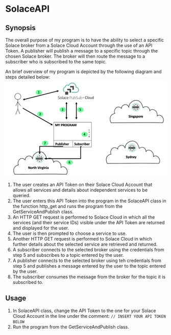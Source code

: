 # SolaceAPI

## Synopsis
The overall purpose of my program is to have the ability to select a specific Solace broker from a Solace Cloud Account through the use of an API Token. A publisher will publish a message to a specific topic through the chosen Solace broker. The broker will then route the message to a subscriber who is subscribed to the same topic.


An brief overview of my program is depicted by the following diagram and steps detailed below:
![Dianna Img](https://github.com/diannamcallister/SolaceAPI/blob/master/diagrams/readme_pic.png)

1. The user creates an API Token on their Solace Cloud Account that allows all services and details about independent services to be queried.
2. The user enters this API Token into the program in the SolaceAPI class in the function http_get and runs the program from the GetServiceAndPublish class.
3. An HTTP GET request is performed to Solace Cloud in which all the services (and their service IDs) visible under the API Token are returned and displayed for the user.
4. The user is then prompted to choose a service to use.
5. Another HTTP GET request is performed to Solace Cloud in which further details about the selected service are retrieved and returned.
6. A subscriber connects to the selected broker using the credentials from step 5 and subscribes to a topic entered by the user.
7. A publisher connects to the selected broker using teh credentials from step 5  and publishes a message entered by the user to the topic entered by the user.
8. The subscriber consumes the message from the broker for the topic it is subscribed to.

## Usage
1. In SolaceAPI class, change the API Token to the one for your Solace Cloud Account in the line under the comment: 
```// INSERT YOUR API TOKEN BELOW```
2. Run the program from the GetServiceAndPublish class.
